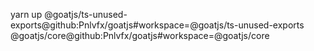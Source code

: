 yarn up @goatjs/ts-unused-exports@github:Pnlvfx/goatjs#workspace=@goatjs/ts-unused-exports @goatjs/core@github:Pnlvfx/goatjs#workspace=@goatjs/core